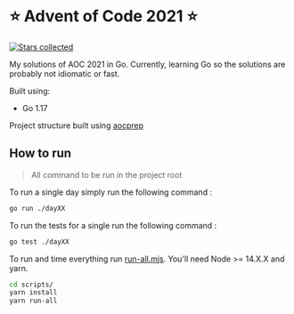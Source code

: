 # ⭐️ Advent of Code 2021 ⭐️
[![Stars collected](https://shields.io/static/v1?label=stars%20collected&message=24%20⭐&color=blue)]()

My solutions of AOC 2021 in Go. Currently, learning Go so the 
solutions are probably not idiomatic or fast.

Built using:
- Go 1.17

Project structure built using [aocprep](https://github.com/charlesbourget/aocprep)

## How to run

> All command to be run in the project root

To run a single day simply run the following command :

```bash
go run ./dayXX
```

To run the tests for a single  run the following command :

```bash
go test ./dayXX
```

To run and time everything run [run-all.mjs](./scripts/run-all.mjs). You'll need Node >= 14.X.X and yarn.

```bash
cd scripts/
yarn install
yarn run-all
```
